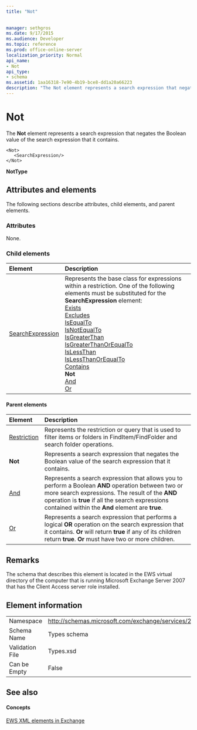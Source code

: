 ```yaml
---
title: "Not"
 
 
manager: sethgros
ms.date: 9/17/2015
ms.audience: Developer
ms.topic: reference
ms.prod: office-online-server
localization_priority: Normal
api_name:
- Not
api_type:
- schema
ms.assetid: 1aa16318-7e90-4b19-bce8-dd1a20a66223
description: "The Not element represents a search expression that negates the Boolean value of the search expression that it contains."
---
```


# Not

The **Not** element represents a search expression that negates the Boolean value of the search expression that it contains. 
  
```
<Not>
   <SearchExpression/>
</Not>
```

 **NotType**
## Attributes and elements

The following sections describe attributes, child elements, and parent elements.
  
### Attributes

None.
  
### Child elements

|**Element**|**Description**|
|:-----|:-----|
|[SearchExpression](searchexpression.md) <br/> | Represents the base class for expressions within a restriction. One of the following elements must be substituted for the **SearchExpression** element:  <br/> [Exists](exists.md) <br/> [Excludes](excludes.md) <br/> [IsEqualTo](isequalto.md) <br/> [IsNotEqualTo](isnotequalto.md) <br/> [IsGreaterThan](isgreaterthan.md) <br/> [IsGreaterThanOrEqualTo](isgreaterthanorequalto.md) <br/> [IsLessThan](islessthan.md) <br/> [IsLessThanOrEqualTo](islessthanorequalto.md) <br/> [Contains](contains.md) <br/> **Not** <br/> [And](and.md) <br/> [Or](or.md) <br/> |
   
#### Parent elements

|**Element**|**Description**|
|:-----|:-----|
|[Restriction](restriction.md) <br/> |Represents the restriction or query that is used to filter items or folders in FindItem/FindFolder and search folder operations.  <br/> |
|**Not** <br/> |Represents a search expression that negates the Boolean value of the search expression that it contains.  <br/> |
|[And](and.md) <br/> |Represents a search expression that allows you to perform a Boolean **AND** operation between two or more search expressions. The result of the **AND** operation is **true** if all the search expressions contained within the **And** element are **true**.  <br/> |
|[Or](or.md) <br/> |Represents a search expression that performs a logical **OR** operation on the search expression that it contains. **Or** will return **true** if any of its children return **true**. **Or** must have two or more children.  <br/> |
   
## Remarks

The schema that describes this element is located in the EWS virtual directory of the computer that is running Microsoft Exchange Server 2007 that has the Client Access server role installed.
  
## Element information

|||
|:-----|:-----|
|Namespace  <br/> |http://schemas.microsoft.com/exchange/services/2006/types  <br/> |
|Schema Name  <br/> |Types schema  <br/> |
|Validation File  <br/> |Types.xsd  <br/> |
|Can be Empty  <br/> |False  <br/> |
   
## See also

#### Concepts

[EWS XML elements in Exchange](ews-xml-elements-in-exchange.md)

